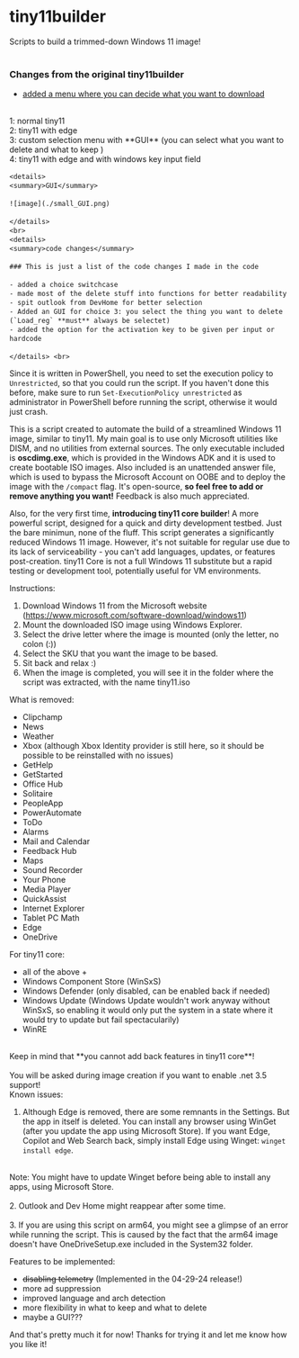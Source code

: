 # tiny11builder

Scripts to build a trimmed-down Windows 11 image!
<br>
<br>
### Changes from the original tiny11builder
- <u>added a menu where you can decide what you want to download </u>
<br>
1: normal tiny11 <br>
2: tiny11 with edge <br>
3: custom selection menu with **GUI** (you can select what you want to delete and what to keep ) <br>
4: tiny11 with edge and with windows key input field <br>

    <details>
    <summary>GUI</summary>

    ![image](./small_GUI.png)

    </details>
    <br>
    <details>
    <summary>code changes</summary>

    ### This is just a list of the code changes I made in the code  

    - added a choice switchcase
    - made most of the delete stuff into functions for better readability
    - spit outlook from DevHome for better selection
    - Added an GUI for choice 3: you select the thing you want to delete (`Load_reg` **must** always be selectet)
    - added the option for the activation key to be given per input or hardcode    
    
    </details> <br> 

Since it is written in PowerShell, you need to set the execution policy to  `Unrestricted`, so that you could run the script.
If you haven't done this before, make sure to run `Set-ExecutionPolicy unrestricted` as administrator in PowerShell before running the script, otherwise it would just crash.


This is a script created to automate the build of a streamlined Windows 11 image, similar to tiny11.
My main goal is to use only Microsoft utilities like DISM, and no utilities from external sources. The only executable included is **oscdimg.exe**, which is provided in the Windows ADK and it is used to create bootable ISO images. 
Also included is an unattended answer file, which is used to bypass the Microsoft Account on OOBE and to deploy the image with the `/compact` flag.
It's open-source, **so feel free to add or remove anything you want!** Feedback is also much appreciated.

Also, for the very first time, **introducing tiny11 core builder**! A more powerful script, designed for a quick and dirty development testbed. Just the bare minimun, none of the fluff. 
This script generates a significantly reduced Windows 11 image. However, it's not suitable for regular use due to its lack of serviceability - you can't add languages, updates, or features post-creation. tiny11 Core is not a full Windows 11 substitute but a rapid testing or development tool, potentially useful for VM environments.

Instructions:

1. Download Windows 11 from the Microsoft website (<https://www.microsoft.com/software-download/windows11>)
2. Mount the downloaded ISO image using Windows Explorer.
3. Select the drive letter where the image is mounted (only the letter, no colon (:))
4. Select the SKU that you want the image to be based.
5. Sit back and relax :)
6. When the image is completed, you will see it in the folder where the script was extracted, with the name tiny11.iso

What is removed:

- Clipchamp
- News
- Weather
- Xbox (although Xbox Identity provider is still here, so it should be possible to be reinstalled with no issues)
- GetHelp
- GetStarted
- Office Hub
- Solitaire
- PeopleApp
- PowerAutomate
- ToDo
- Alarms
- Mail and Calendar
- Feedback Hub
- Maps
- Sound Recorder
- Your Phone
- Media Player
- QuickAssist
- Internet Explorer
- Tablet PC Math
- Edge
- OneDrive

For tiny11 core:
- all of the above +
- Windows Component Store (WinSxS)
- Windows Defender (only disabled, can be enabled back if needed)
- Windows Update (Windows Update wouldn't work anyway without WinSxS, so enabling it would only put the system in a state where it would try to update but fail spectacularily)
- WinRE
<br>
Keep in mind that **you cannot add back features in tiny11 core**!
</br>
<br>
You will be asked during image creation if you want to enable .net 3.5 support!
</br>
Known issues:

1. Although Edge is removed, there are some remnants in the Settings. But the app in itself is deleted. You can install any browser using WinGet (after you update the app using Microsoft Store). If you want Edge, Copilot and Web Search back, simply install Edge using Winget: `winget install edge`.
<br>
Note: You might have to update Winget before being able to install any apps, using Microsoft Store.
<br>
</br>
2. Outlook and Dev Home might reappear after some time.
<br>
</br>
3. If you are using this script on arm64, you might see a glimpse of an error while running the script. This is caused by the fact that the arm64 image doesn't have OneDriveSetup.exe included in the System32 folder.

Features to be implemented:
- ~~disabling telemetry~~ (Implemented in the 04-29-24 release!)
- more ad suppression
- improved language and arch detection
- more flexibility in what to keep and what to delete
- maybe a GUI???

And that's pretty much it for now!
Thanks for trying it and let me know how you like it!
